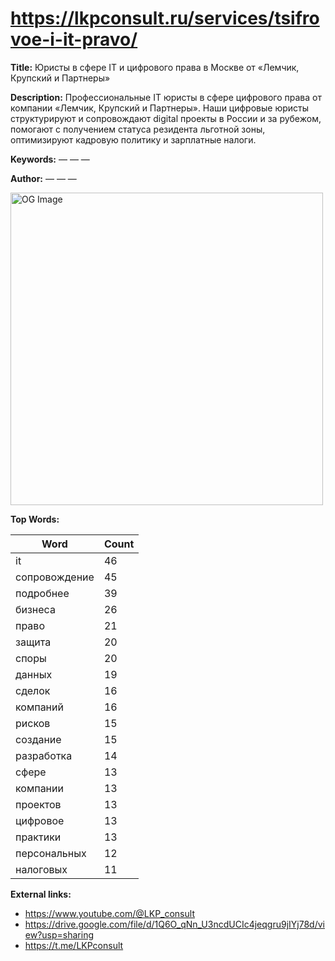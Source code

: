 # https://lkpconsult.ru/services/tsifrovoe-i-it-pravo/

**Title:** Юристы в сфере IT и цифрового права в Москве от «Лемчик, Крупский и Партнеры»

**Description:** Профессиональные IT юристы в сфере цифрового права от компании «Лемчик, Крупский и Партнеры». Наши цифровые юристы структурируют и сопровождают digital проекты в России и за рубежом, помогают с получением статуса резидента льготной зоны, оптимизируют кадровую политику и зарплатные налоги.

**Keywords:** — — —

**Author:** — — —

<img src="https://lkpconsult.ru/bitrix/templates/portal/images/og-logo.png" alt="OG Image" width="500px">

**Top Words:**

| Word       | Count |
|------------|-------|
| it         | 46    |
| сопровождение | 45    |
| подробнее  | 39    |
| бизнеса    | 26    |
| право      | 21    |
| защита     | 20    |
| споры      | 20    |
| данных     | 19    |
| сделок     | 16    |
| компаний   | 16    |
| рисков     | 15    |
| создание   | 15    |
| разработка | 14    |
| сфере      | 13    |
| компании   | 13    |
| проектов   | 13    |
| цифровое   | 13    |
| практики   | 13    |
| персональных | 12    |
| налоговых  | 11    |


**External links:**

- https://www.youtube.com/@LKP_consult
- https://drive.google.com/file/d/1Q6O_qNn_U3ncdUCIc4jeqgru9jIYj78d/view?usp=sharing
- https://t.me/LKPconsult


